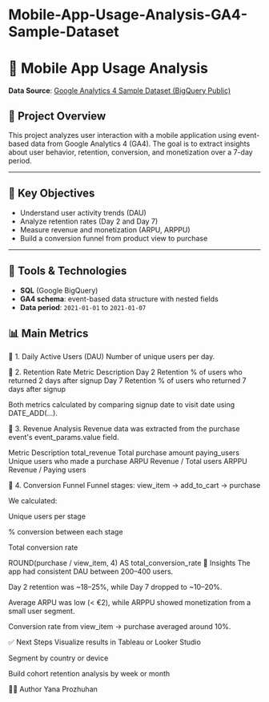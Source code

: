 # Mobile-App-Usage-Analysis-GA4-Sample-Dataset
# 📱 Mobile App Usage Analysis

**Data Source**: [Google Analytics 4 Sample Dataset (BigQuery Public)](https://console.cloud.google.com/bigquery?p=bigquery-public-data&d=ga4_obfuscated_sample_ecommerce)

## 📌 Project Overview

This project analyzes user interaction with a mobile application using event-based data from Google Analytics 4 (GA4). The goal is to extract insights about user behavior, retention, conversion, and monetization over a 7-day period.

---

## 🎯 Key Objectives

- Understand user activity trends (DAU)
- Analyze retention rates (Day 2 and Day 7)
- Measure revenue and monetization (ARPU, ARPPU)
- Build a conversion funnel from product view to purchase

---

## 🧰 Tools & Technologies

- **SQL** (Google BigQuery)
- **GA4 schema**: event-based data structure with nested fields
- **Data period**: `2021-01-01` to `2021-01-07`
  
## 📊 Main Metrics

🔹 1. Daily Active Users (DAU)
Number of unique users per day.

🔹 2. Retention Rate
Metric	Description
Day 2 Retention	% of users who returned 2 days after signup
Day 7 Retention	% of users who returned 7 days after signup

Both metrics calculated by comparing signup date to visit date using DATE_ADD(...).

🔹 3. Revenue Analysis
Revenue data was extracted from the purchase event's event_params.value field.

Metric	Description
total_revenue	Total purchase amount
paying_users	Unique users who made a purchase
ARPU	Revenue / Total users
ARPPU	Revenue / Paying users

🔹 4. Conversion Funnel
Funnel stages:
view_item → add_to_cart → purchase

We calculated:

Unique users per stage

% conversion between each stage

Total conversion rate

ROUND(purchase / view_item, 4) AS total_conversion_rate
🧠 Insights
The app had consistent DAU between 200–400 users.

Day 2 retention was ~18–25%, while Day 7 dropped to ~10–20%.

Average ARPU was low (< €2), while ARPPU showed monetization from a small user segment.

Conversion rate from view_item → purchase averaged around 10%.

✅ Next Steps
Visualize results in Tableau or Looker Studio

Segment by country or device

Build cohort retention analysis by week or month


👩‍💻 Author
Yana Prozhuhan
